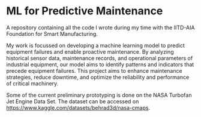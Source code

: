 # ML for Predictive Maintenance

A repository containing all the code I wrote during my time with the IITD-AIA Foundation for Smart Manufacturing. 

My work is focussed on developing a machine learning model to predict equipment failures and enable proactive maintenance. By analyzing historical sensor data, maintenance records, and operational parameters of industrial equipment, our model aims to identify patterns and indicators that precede equipment failures. This project aims to enhance maintenance strategies, reduce downtime, and optimize the reliability and performance of critical machinery.

Some of the current preliminary prototyping is done on the NASA Turbofan Jet Engine Data Set. 
The dataset can be accessed on https://www.kaggle.com/datasets/behrad3d/nasa-cmaps.
